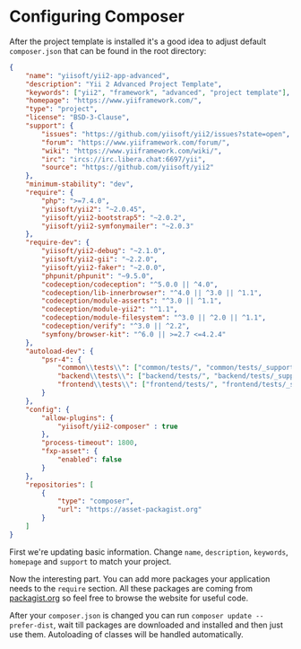 Configuring Composer
====================

After the project template is installed it's a good idea to adjust default `composer.json` that can be found in the root
directory:

```json
{
    "name": "yiisoft/yii2-app-advanced",
    "description": "Yii 2 Advanced Project Template",
    "keywords": ["yii2", "framework", "advanced", "project template"],
    "homepage": "https://www.yiiframework.com/",
    "type": "project",
    "license": "BSD-3-Clause",
    "support": {
        "issues": "https://github.com/yiisoft/yii2/issues?state=open",
        "forum": "https://www.yiiframework.com/forum/",
        "wiki": "https://www.yiiframework.com/wiki/",
        "irc": "ircs://irc.libera.chat:6697/yii",
        "source": "https://github.com/yiisoft/yii2"
    },
    "minimum-stability": "dev",
    "require": {
        "php": ">=7.4.0",
        "yiisoft/yii2": "~2.0.45",
        "yiisoft/yii2-bootstrap5": "~2.0.2",
        "yiisoft/yii2-symfonymailer": "~2.0.3"
    },
    "require-dev": {
        "yiisoft/yii2-debug": "~2.1.0",
        "yiisoft/yii2-gii": "~2.2.0",
        "yiisoft/yii2-faker": "~2.0.0",
        "phpunit/phpunit": "~9.5.0",
        "codeception/codeception": "^5.0.0 || ^4.0",
        "codeception/lib-innerbrowser": "^4.0 || ^3.0 || ^1.1",
        "codeception/module-asserts": "^3.0 || ^1.1",
        "codeception/module-yii2": "^1.1",
        "codeception/module-filesystem": "^3.0 || ^2.0 || ^1.1",
        "codeception/verify": "^3.0 || ^2.2",
        "symfony/browser-kit": "^6.0 || >=2.7 <=4.2.4"
    },
    "autoload-dev": {
        "psr-4": {
            "common\\tests\\": ["common/tests/", "common/tests/_support"],
            "backend\\tests\\": ["backend/tests/", "backend/tests/_support"],
            "frontend\\tests\\": ["frontend/tests/", "frontend/tests/_support"]
        }
    },
    "config": {
        "allow-plugins": {
            "yiisoft/yii2-composer" : true
        },
        "process-timeout": 1800,
        "fxp-asset": {
            "enabled": false
        }
    },
    "repositories": [
        {
            "type": "composer",
            "url": "https://asset-packagist.org"
        }
    ]
}
```

First we're updating basic information. Change `name`, `description`, `keywords`, `homepage` and `support` to match
your project.

Now the interesting part. You can add more packages your application needs to the `require` section.
All these packages are coming from [packagist.org](https://packagist.org/) so feel free to browse the website for useful code.

After your `composer.json` is changed you can run `composer update --prefer-dist`, wait till packages are downloaded and
installed and then just use them. Autoloading of classes will be handled automatically.
